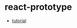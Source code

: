 # react-prototype

- [tutorial](https://dev-blog.apollodata.com/full-stack-react-graphql-tutorial-582ac8d24e3b)
